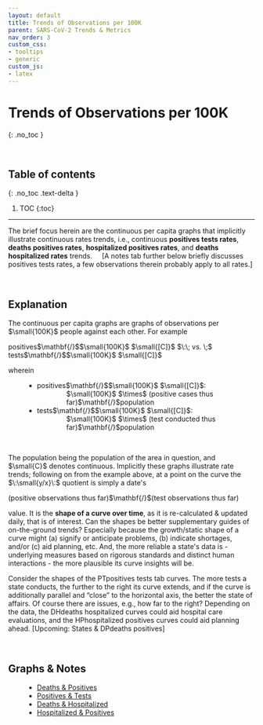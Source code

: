 ```yaml
---
layout: default
title: Trends of Observations per 100K
parent: SARS-CoV-2 Trends & Metrics
nav_order: 3
custom_css:
- tooltips
- generic
custom_js:
- latex
---
```


# Trends of Observations per 100K
{: .no_toc }

<br>

## Table of contents
{: .no_toc .text-delta }

1. TOC
{:toc}

---

<p>The brief focus herein are the continuous per capita graphs that implicitly illustrate continuous rates trends, i.e., continuous <b>positives tests rates</b>,  <b>deaths positives rates</b>, <b>hospitalized positives rates</b>, and <b>deaths hospitalized rates</b> trends. &nbsp; &nbsp; [A notes tab further below briefly discusses positives tests rates, a few observations therein probably apply to all rates.]</p>

<br>

## Explanation     

<p>The continuous per capita graphs are graphs of observations per $\small{100K}$ people against each other.  For example</p>

<div class="equation">positives$\mathbf{/}$$\small{100K}$ $\small{[C]}$ $\:\; vs. \;$ tests$\mathbf{/}$$\small{100K}$ $\small{[C]}$</div>

<p>wherein</p>

<div style="margin-left: 35px;margin-right: 55px">
<ul>
  <li>positives$\mathbf{/}$$\small{100K}$ $\small{[C]}$:<br><div style="margin-left: 60px">$\small{100K}$ $\times$ (positive cases thus far)$\mathbf{/}$population</div></li>
  <li>tests$\mathbf{/}$$\small{100K}$ $\small{[C]}$:<br><div style="margin-left: 60px">$\small{100K}$ $\times$ (test conducted thus far)$\mathbf{/}$population</div></li>
</ul>
</div>

<br>

<p>The population being the population of the area in question, and $\small{C}$ denotes continuous.  Implicitly these graphs illustrate rate trends; following on from the example above, at a point on the curve the $\:\small{y/x}\:$ quotient is simply a date's</p>

<div class="equation">(positive observations thus far)$\mathbf{/}$(test observations thus far)</div>

<p>value.  It is the <b>shape of a curve over time</b>, as it is re-calculated & updated daily, that is of interest.  Can the shapes be better supplementary guides of on-the-ground trends?  Especially because the growth/static shape of a curve might (a) signify or anticipate problems, (b) indicate shortages, and/or (c) aid planning, etc.  And, the more reliable a state's data is - underlying measures based on rigorous standards and distinct human interactions - the more plausible its curve insights will be.</p>

<p>Consider the shapes of the <span class="tooltip">PT<span class="tooltiptext">positives tests</span></span> tab curves.  The more tests a state conducts, the further to the right its curve extends, and if the curve is additionally parallel and “close” to the horizontal axis, the better the state of affairs.  Of course there are issues, e.g., how far to the right?  Depending on the data, the <span class="tooltip">DH<span class="tooltiptext">deaths hospitalized</span></span> curves could aid hospital care evaluations, and the <span class="tooltip">HP<span class="tooltiptext">hospitalized positives</span></span> curves could
aid planning ahead. [Upcoming: States & <span class="tooltip">DP<span class="tooltiptext">deaths positives</span></span>]</p>

<br>

## Graphs & Notes

<div style="margin-left: 35px;margin-right: 55px">
  <ul>
    <li><a href="https://public.tableau.com/views/prospectsDPR/prospectsDPR_twb?:language=en-GB&:display_count=n&:origin=viz_share_link" target="\\\_blank">Deaths & Positives</a></li>
    <li><a href="https://public.tableau.com/views/prospectsPTR/prospectsPTR_twb?:language=en-GB&:display_count=n&:origin=viz_share_link" target="\\\_blank">Positives & Tests</a></li>
    <li><a href="https://public.tableau.com/views/prospectsDHR/prospectsDHR_twb?:language=en-GB&:display_count=n&:origin=viz_share_link" target="\\\_blank">Deaths & Hospitalized</a></li>
    <li><a href="https://public.tableau.com/views/prospectsHPR/prospectsHPR_twb?:language=en-GB&:display_count=n&:origin=viz_share_link" target="\\\_blank">Hospitalized & Positives</a></li>
  </ul>
</div>

<br>
<br>
<br>
<br>
